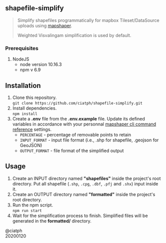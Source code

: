 ## shapefile-simplify

> Simplify shapefiles programmatically for mapbox Tileset/DataSource uploads using [mapshaper](https://github.com/mbloch/mapshaper).  
> 
> Weighted Visvalingam simplification is used by default.


### Prerequisites

1. NodeJS
   - node version 10.16.3
   - npm v 6.9


## Installation

1. Clone this repository.  
`git clone https://github.com/ciatph/shapefile-simplify.git`
2. Install dependencies.  
`npm install`
3. Create a **.env** file from the **.env.example** file. Update its defined variables in accordance with your personnal [mapshaper cli command reference](https://github.com/mbloch/mapshaper/wiki/Command-Reference) settings.
   - `PERCENTAGE` - percentage of removable points to retain
   - `INPUT_FORMAT` - input file format (i.e., .shp for shapefile, .geojson for GeoJSON)
   - `OUTPUT_FORMAT` - file format of the simplified output

## Usage

1. Create an INPUT directory named **"shapefiles"** inside the project's root directory. Put all shapefile (`.shp`, `.cpg`, `.dbf`, `.pfj` and `.shx`) input inside it.
2. Create an OUTPUT directory named **"formatted"** inside the project's root directory.
3. Run the npm script.  
`npm run start`
3. Wait for the simplification process to finish. Simplified files will be generated in the **formatted/** directory.

@ciatph  
20200120
